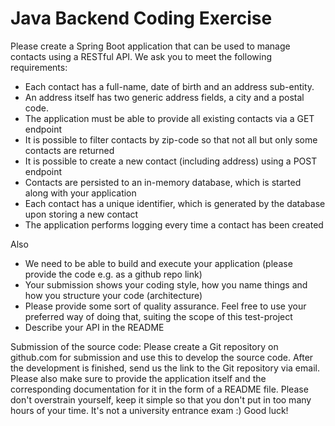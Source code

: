 # Java Backend Coding Exercise

Please create a Spring Boot application that can be used to manage contacts using a RESTful API.
We ask you to meet the following requirements:
- Each contact has a full-name, date of birth and an address sub-entity.
- An address itself has two generic address fields, a city and a postal code.
- The application must be able to provide all existing contacts via a GET endpoint
- It is possible to filter contacts by zip-code so that not all but only some contacts are
returned
- It is possible to create a new contact (including address) using a POST endpoint
- Contacts are persisted to an in-memory database, which is started along with your
application
- Each contact has a unique identifier, which is generated by the database upon
storing a new contact
- The application performs logging every time a contact has been created

Also
- We need to be able to build and execute your application (please provide the code
e.g. as a github repo link)
- Your submission shows your coding style, how you name things and how you
structure your code (architecture)
- Please provide some sort of quality assurance. Feel free to use your preferred way of
doing that, suiting the scope of this test-project
- Describe your API in the README

Submission of the source code: Please create a Git repository on github.com for submission
and use this to develop the source code. After the development is finished, send us the link
to the Git repository via email. Please also make sure to provide the application itself and the
corresponding documentation for it in the form of a README file.
Please don't overstrain yourself, keep it simple so that you don't put in too many hours of
your time. It's not a university entrance exam :)
Good luck!
